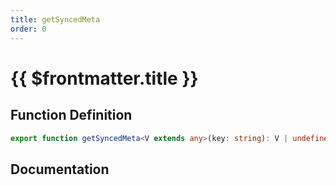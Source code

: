 ```yaml
---
title: getSyncedMeta
order: 0
---
```


# {{ $frontmatter.title }}

## Function Definition

```ts
export function getSyncedMeta<V extends any>(key: string): V | undefined;
```

## Documentation

<!--@include: ./parts/getSyncedMeta.md-->
